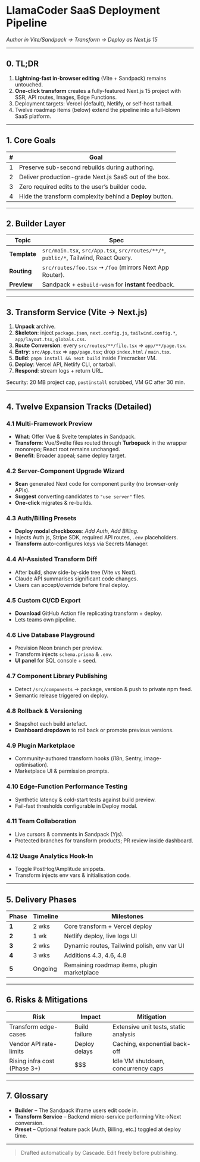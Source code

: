 # LlamaCoder SaaS Deployment Pipeline

*Author in Vite/Sandpack → Transform → Deploy as Next.js 15*

---

## 0. TL;DR
1. **Lightning-fast in-browser editing** (Vite + Sandpack) remains untouched.
2. **One-click transform** creates a fully-featured Next.js 15 project with SSR, API routes, Images, Edge Functions.
3. Deployment targets: Vercel (default), Netlify, or self-host tarball.
4. Twelve roadmap items (below) extend the pipeline into a full-blown SaaS platform.

---

## 1. Core Goals
| # | Goal |
|---|------|
| 1 | Preserve sub-second rebuilds during authoring. |
| 2 | Deliver production-grade Next.js SaaS out of the box. |
| 3 | Zero required edits to the user’s builder code. |
| 4 | Hide the transform complexity behind a **Deploy** button. |

---

## 2. Builder Layer
| Topic | Spec |
|-------|------|
| **Template** | `src/main.tsx`, `src/App.tsx`, `src/routes/**/*`, `public/*`, Tailwind, React Query. |
| **Routing** | `src/routes/foo.tsx` ⇢ `/foo` (mirrors Next App Router). |
| **Preview** | Sandpack + `esbuild-wasm` for **instant** feedback. |

---

## 3. Transform Service (Vite → Next.js)
1. **Unpack** archive.
2. **Skeleton**: inject `package.json`, `next.config.js`, `tailwind.config.*`, `app/layout.tsx`, `globals.css`.
3. **Route Conversion**: every `src/routes/**/file.tsx` ⇒ `app/**/page.tsx`.
4. **Entry**: `src/App.tsx` ⇒ `app/page.tsx`; drop `index.html` / `main.tsx`.
5. **Build**: `pnpm install && next build` inside Firecracker VM.
6. **Deploy**: Vercel API, Netlify CLI, or tarball.
7. **Respond**: stream logs + return URL.

Security: 20 MB project cap, `postinstall` scrubbed, VM GC after 30 min.

---

## 4. Twelve Expansion Tracks (Detailed)

### 4.1 Multi-Framework Preview
* **What**: Offer Vue & Svelte templates in Sandpack.  
* **Transform**: Vue/Svelte files routed through **Turbopack** in the wrapper monorepo; React root remains unchanged.  
* **Benefit**: Broader appeal; same deploy target.

### 4.2 Server-Component Upgrade Wizard
* **Scan** generated Next code for component purity (no browser-only APIs).  
* **Suggest** converting candidates to `"use server"` files.  
* **One-click** migrates & re-builds.

### 4.3 Auth/Billing Presets
* **Deploy modal checkboxes**: _Add Auth_, _Add Billing_.  
* Injects Auth.js, Stripe SDK, required API routes, `.env` placeholders.  
* **Transform** auto-configures keys via Secrets Manager.

### 4.4 AI-Assisted Transform Diff
* After build, show side-by-side tree (Vite vs Next).
* Claude API summarises significant code changes.  
* Users can accept/override before final deploy.

### 4.5 Custom CI/CD Export
* **Download** GitHub Action file replicating transform + deploy.  
* Lets teams own pipeline.

### 4.6 Live Database Playground
* Provision Neon branch per preview.  
* Transform injects `schema.prisma` & `.env`.
* **UI panel** for SQL console + seed.

### 4.7 Component Library Publishing
* Detect `/src/components` → package, version & push to private npm feed.  
* Semantic release triggered on deploy.

### 4.8 Rollback & Versioning
* Snapshot each build artefact.  
* **Dashboard dropdown** to roll back or promote previous versions.

### 4.9 Plugin Marketplace
* Community-authored transform hooks (i18n, Sentry, image-optimisation).  
* Marketplace UI & permission prompts.

### 4.10 Edge-Function Performance Testing
* Synthetic latency & cold-start tests against build preview.  
* Fail-fast thresholds configurable in Deploy modal.

### 4.11 Team Collaboration
* Live cursors & comments in Sandpack (Yjs).  
* Protected branches for transform products; PR review inside dashboard.

### 4.12 Usage Analytics Hook-In
* Toggle PostHog/Amplitude snippets.  
* Transform injects env vars & initialisation code.

---

## 5. Delivery Phases
| Phase | Timeline | Milestones |
|-------|----------|------------|
| **1** | 2 wks | Core transform + Vercel deploy |
| **2** | 1 wk  | Netlify deploy, live logs UI |
| **3** | 2 wks | Dynamic routes, Tailwind polish, env var UI |
| **4** | 3 wks | Additions 4.3, 4.6, 4.8 |
| **5** | Ongoing | Remaining roadmap items, plugin marketplace |

---

## 6. Risks & Mitigations
| Risk | Impact | Mitigation |
|------|--------|-----------|
| Transform edge-cases | Build failure | Extensive unit tests, static analysis |
| Vendor API rate-limits | Deploy delays | Caching, exponential back-off |
| Rising infra cost (Phase 3+) | $$$ | Idle VM shutdown, concurrency caps |

---

## 7. Glossary
* **Builder** – The Sandpack iframe users edit code in.
* **Transform Service** – Backend micro-service performing Vite→Next conversion.
* **Preset** – Optional feature pack (Auth, Billing, etc.) toggled at deploy time.

---

> Drafted automatically by Cascade. Edit freely before publishing.

